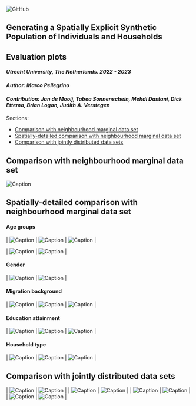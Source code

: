 ![GitHub](https://img.shields.io/badge/license-GPL--3.0-blue)

## Generating a Spatially Explicit Synthetic Population of Individuals and Households

## Evaluation plots

#### _Utrecht University, The Netherlands. 2022 - 2023_

#### _Author: Marco Pellegrino_

#### _Contribution: Jan de Mooij, Tabea Sonnenschein, Mehdi Dastani, Dick Ettema, Brian Logan, Judith A. Verstegen_

Sections:

*   [Comparison with neighbourhood marginal data set](#comparison-with-neighbourhood-marginal-data-set)
*   [Spatially-detailed comparison with neighbourhood marginal data set](#spatially-detailed-comparison-with-neighbourhood-marginal-data-set)
*   [Comparison with jointly distributed data sets](#comparison-with-jointly-distributed-data-sets)

## Comparison with neighbourhood marginal data set

![Caption](evaluation/plots/marginal/plot_marginal_percentage_diff.png)

## Spatially-detailed comparison with neighbourhood marginal data set

#### Age groups

| ![Caption](evaluation/plots/marginal/maps/age_group/age_group_0_14.png) | ![Caption](evaluation/plots/marginal/maps/age_group/age_group_15_24.png) | ![Caption](evaluation/plots/marginal/maps/age_group/age_group_25_44.png) |

| ![Caption](evaluation/plots/marginal/maps/age_group/age_group_45_64.png) | ![Caption](evaluation/plots/marginal/maps/age_group/age_group_over_65.png) |

#### Gender

| ![Caption](evaluation/plots/marginal/maps/gender/gender_male.png) | ![Caption](evaluation/plots/marginal/maps/gender/gender_female.png) |

#### Migration background

| ![Caption](evaluation/plots/marginal/maps/migration_background/migration_Dutch.png) | ![Caption](evaluation/plots/marginal/maps/migration_background/migration_Western.png) | ![Caption](evaluation/plots/marginal/maps/migration_background/migration_Non_Western.png) |

#### Education attainment

| ![Caption](evaluation/plots/marginal/maps/education_attainment/education_attainment_low.png) | ![Caption](evaluation/plots/marginal/maps/education_attainment/education_attainment_middle.png) | ![Caption](evaluation/plots/marginal/maps/education_attainment/education_attainment_high.png) |

#### Household type

| ![Caption](evaluation/plots/marginal/maps/household_type/household_type_single.png) | ![Caption](evaluation/plots/marginal/maps/household_type/household_type_with_children.png) | ![Caption](evaluation/plots/marginal/maps/household_type/household_type_without_children.png) |

## Comparison with jointly distributed data sets

| ![Caption](evaluation/plots/stratified/gender.png) | ![Caption](evaluation/plots/stratified/migration.png) |
| ![Caption](evaluation/plots/stratified/ischild.png) | ![Caption](evaluation/plots/stratified/income_group.png) |
| ![Caption](evaluation/plots/stratified/car_ownership.png) | ![Caption](evaluation/plots/stratified/license_car_ownership.png) |
| ![Caption](evaluation/plots/stratified/household_position.png) | ![Caption](evaluation/plots/stratified/current_education.png) |